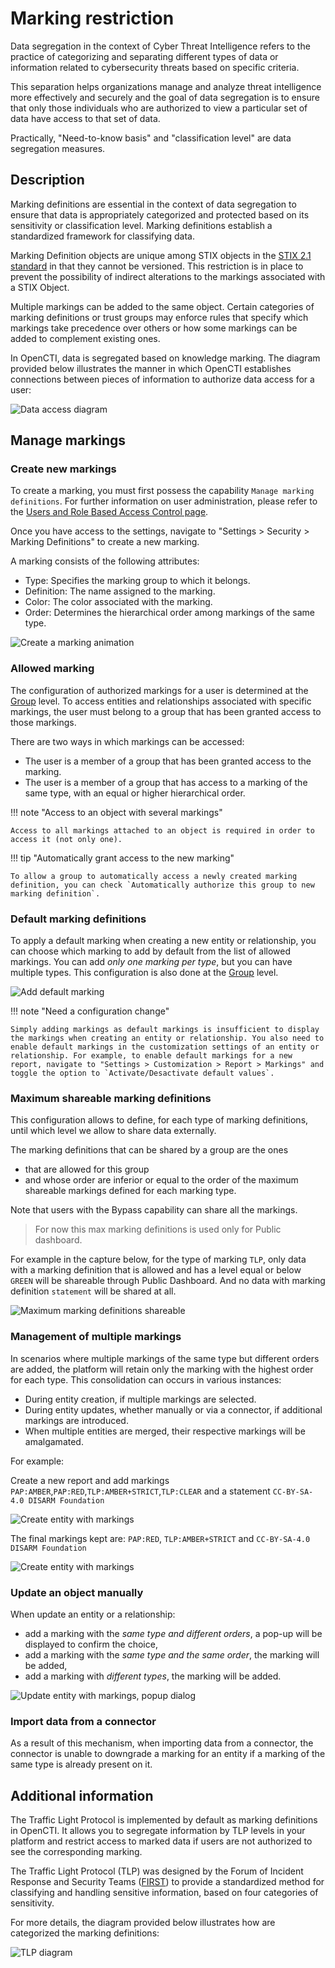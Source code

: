 # Marking restriction

Data segregation in the context of Cyber Threat Intelligence refers to the practice of categorizing and separating different types of data or information related to cybersecurity threats based on specific criteria.

This separation helps organizations manage and analyze threat intelligence more effectively and securely and the goal of data segregation is to ensure that only those individuals who are authorized to view a particular set of data have access to that set of data.

Practically, "Need-to-know basis" and "classification level" are data segregation measures.

## Description

Marking definitions are essential in the context of data segregation to ensure that data is appropriately categorized and protected based on its sensitivity or classification level. Marking definitions establish a standardized framework for classifying data.

Marking Definition objects are unique among STIX objects in the [STIX 2.1 standard](https://docs.oasis-open.org/cti/stix/v2.1/stix-v2.1.html) in that they cannot be versioned. This restriction is in place to prevent the possibility of indirect alterations to the markings associated with a STIX Object.

Multiple markings can be added to the same object. Certain categories of marking definitions or trust groups may enforce rules that specify which markings take precedence over others or how some markings can be added to complement existing ones.

In OpenCTI, data is segregated based on knowledge marking. The diagram provided below illustrates the manner in which OpenCTI establishes connections between pieces of information to authorize data access for a user:

![Data access diagram](assets/data-access-diagram.png)


## Manage markings

### Create new markings

To create a marking, you must first possess the capability `Manage marking definitions`. For further information on user administration, please refer to the [Users and Role Based Access Control page](./users.md).

Once you have access to the settings, navigate to "Settings > Security > Marking Definitions" to create a new marking.

A marking consists of the following attributes:

- Type: Specifies the marking group to which it belongs.
- Definition: The name assigned to the marking.
- Color: The color associated with the marking.
- Order: Determines the hierarchical order among markings of the same type.

![Create a marking animation](assets/create-marking.gif)


### Allowed marking  

The configuration of authorized markings for a user is determined at the [Group](users.md#group-section) level. To access entities and relationships associated with specific markings, the user must belong to a group that has been granted access to those markings.

There are two ways in which markings can be accessed:

- The user is a member of a group that has been granted access to the marking.
- The user is a member of a group that has access to a marking of the same type, with an equal or higher hierarchical order.

!!! note "Access to an object with several markings"

    Access to all markings attached to an object is required in order to access it (not only one).

!!! tip "Automatically grant access to the new marking"

    To allow a group to automatically access a newly created marking definition, you can check `Automatically authorize this group to new marking definition`.


### Default marking definitions

To apply a default marking when creating a new entity or relationship, you can choose which marking to add by default from the list of allowed markings. You can add *only one marking per type*, but you can have multiple types. This configuration is also done at the [Group](users.md#group-section) level.


![Add default marking](assets/default-marking.gif)

!!! note "Need a configuration change"
    
    Simply adding markings as default markings is insufficient to display the markings when creating an entity or relationship. You also need to enable default markings in the customization settings of an entity or relationship. For example, to enable default markings for a new report, navigate to "Settings > Customization > Report > Markings" and toggle the option to `Activate/Desactivate default values`.


### Maximum shareable marking definitions

This configuration allows to define, for each type of marking definitions, until which level
we allow to share data externally.

The marking definitions that can be shared by a group are the ones
- that are allowed for this group
- and whose order are inferior or equal to the order of the maximum shareable markings defined for each marking type.

Note that users with the Bypass capability can share all the markings.

> For now this max marking definitions is used only for Public dashboard.

For example in the capture below, for the type of marking `TLP`, only data  with a marking
definition that is allowed and has a level equal or below `GREEN` will be shareable through Public Dashboard. And no data with marking
definition `statement` will be shared at all.

![Maximum marking definitions shareable](./assets/max-marking-shareable.png)

### Management of multiple markings

In scenarios where multiple markings of the same type but different orders are added, the platform will retain only the marking with the highest order for each type. This consolidation can occurs in various instances:

- During entity creation, if multiple markings are selected.
- During entity updates, whether manually or via a connector, if additional markings are introduced.
- When multiple entities are merged, their respective markings will be amalgamated.

For example:

Create a new report and add markings `PAP:AMBER`,`PAP:RED`,`TLP:AMBER+STRICT`,`TLP:CLEAR` and a statement `CC-BY-SA-4.0 DISARM Foundation`

![Create entity with markings](assets/create-entity-markings.png)

The final markings kept are: `PAP:RED`, `TLP:AMBER+STRICT` and `CC-BY-SA-4.0 DISARM Foundation`

![Create entity with markings](assets/create-entity-marking-filter.png)


### Update an object manually

When update an entity or a relationship:

- add a marking with the *same type and different orders*, a pop-up will be displayed to confirm the choice,
- add a marking with the *same type and the same order*, the marking will be added,
- add a marking with *different types*, the marking will be added.

![Update entity with markings, popup dialog](assets/marking-pop.gif)


### Import data from a connector

As a result of this mechanism, when importing data from a connector, the connector is unable to downgrade a marking for an entity if a marking of the same type is already present on it.


## Additional information

The Traffic Light Protocol is implemented by default as marking definitions in OpenCTI. It allows you to segregate information by TLP levels in your platform and restrict access to marked data if users are not authorized to see the corresponding marking.

The Traffic Light Protocol (TLP) was designed by the Forum of Incident Response and Security Teams ([FIRST](https://www.first.org/tlp/)) to provide a standardized method for classifying and handling sensitive information, based on four categories of sensitivity.

For more details, the diagram provided below illustrates how are categorized the marking definitions:

![TLP diagram](assets/tlp-diagram.png)